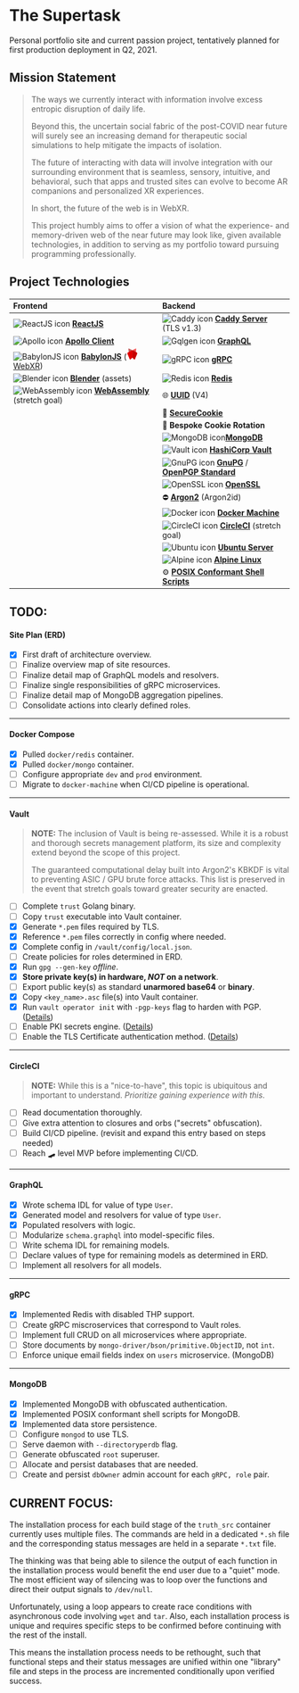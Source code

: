 # The Supertask

Personal portfolio site and current passion project, tentatively planned for first production deployment in Q2, 2021.

## Mission Statement

> The ways we currently interact with information involve excess entropic disruption of daily life.
>
> Beyond this, the uncertain social fabric of the post-COVID near future will surely see an increasing demand for therapeutic social simulations to help mitigate the impacts of isolation.
>
> The future of interacting with data will involve integration with our surrounding environment that is seamless, sensory, intuitive, and behavioral, such that apps and trusted sites can evolve to become AR companions and personalized XR experiences.
>
> In short, the future of the web is in WebXR.
>
> This project humbly aims to offer a vision of what the experience- and memory-driven web of the near future may look like, given available technologies, in addition to serving as my portfolio toward pursuing programming professionally.

## Project Technologies

| Frontend                                                                                                                                                                                                                                                                                                                                                     | Backend                                                                                                                                                                          |
| :----------------------------------------------------------------------------------------------------------------------------------------------------------------------------------------------------------------------------------------------------------------------------------------------------------------------------------------------------------- | :------------------------------------------------------------------------------------------------------------------------------------------------------------------------------- |
| <img src="https://reactjs.org/favicon.ico" alt="ReactJS icon" width="20" height="20" /> **[ReactJS](https://reactjs.org/)**                                                                                                                                                                                                                                  | <img src="https://caddyserver.com/resources/images/favicon.png" alt="Caddy icon" width="20" height="20" /> **[Caddy Server](https://caddyserver.com/)** (TLS v1.3)               |
| <img src="https://www.apollographql.com/favicon.ico" alt="Apollo icon" width="20" height="20" /> **[Apollo Client](https://www.apollographql.com/)**                                                                                                                                                                                                         | <img src="https://gqlgen.com/favicon.ico" alt="Gqlgen icon" width="20" height="20" /> **[GraphQL](https://gqlgen.com/)**                                                         |
| <img src="https://www.babylonjs.com/favicon.ico" alt="BabylonJS icon" width="20" height="20" /> **[BabylonJS](https://babylonjs.com/)** (<img src="https://raw.githubusercontent.com/immersive-web/webxr/master/images/spec-logo.png" alt="WebXR icon" width="20" height="20" /> [WebXR](https://developer.mozilla.org/en-US/docs/Web/API/WebXR_Device_API)) | <img src="https://grpc.io/favicon.ico" alt="gRPC icon" width="20" height="20" /> **[gRPC](https://godoc.org/google.golang.org/grpc)**                                            |
| <img src="https://www.blender.org/favicon.ico" alt="Blender icon" width="20" height="20" /> **[Blender](https://www.blender.org/)** (assets)                                                                                                                                                                                                                 | <img src="https://redislabs.com/favicon.ico" alt="Redis icon" width="20" height="20" /> **[Redis](https://godoc.org/github.com/go-redis/redis)**                                 |
| <img src="https://webassembly.org/favicon.ico" alt="WebAssembly icon" width="20" height="20" /> **[WebAssembly](https://github.com/golang/go/wiki/WebAssembly)** (stretch goal)                                                                                                                                                                              | :globe_with_meridians: **[UUID](https://godoc.org/github.com/satori/go.uuid)** (V4)                                                                                              |
|                                                                                                                                                                                                                                                                                                                                                              | :gorilla: **[SecureCookie](https://godoc.org/github.com/gorilla/securecookie)**                                                                                                  |
|                                                                                                                                                                                                                                                                                                                                                              | :monocle_face: **Bespoke Cookie Rotation**                                                                                                                                       |
|                                                                                                                                                                                                                                                                                                                                                              | <img src="https://www.mongodb.com/favicon.ico" alt="MongoDB icon" width="20" height="20" />**[MongoDB](https://godoc.org/go.mongodb.org/mongo-driver)**                          |
|                                                                                                                                                                                                                                                                                                                                                              | <img src="https://www.datocms-assets.com/2885/1597163356-vault-favicon.png?h=32&w=32" alt="Vault icon" width="20" height="20" /> **[HashiCorp Vault](https://vaultproject.io/)** |
|                                                                                                                                                                                                                                                                                                                                                              | <img src="https://gnupg.org/favicon.ico" alt="GnuPG icon" width="20" height="20" /> **[GnuPG](https://gnupg.org/)** / **[OpenPGP Standard](https://www.openpgp.org/)**           |
|                                                                                                                                                                                                                                                                                                                                                              | <img src="https://www.openssl.org/favicon.ico" alt="OpenSSL icon" width="20" height="20" /> **[OpenSSL](https://www.openssl.org/)**                                              |
|                                                                                                                                                                                                                                                                                                                                                              | :no_entry: **[Argon2](https://github.com/P-H-C/phc-winner-argon2)** (Argon2id)                                                                                                   |
|                                                                                                                                                                                                                                                                                                                                                              | <img src="https://www.docker.com/favicon.ico" alt="Docker icon" width="20" height="20" /> **[Docker Machine](https://docs.docker.com/machine/)**                                 |
|                                                                                                                                                                                                                                                                                                                                                              | <img src="https://circleci.com/favicon.ico" alt="CircleCI icon" width="20" height="20" /> **[CircleCI](https://circleci.com/)** (stretch goal)                                   |
|                                                                                                                                                                                                                                                                                                                                                              | <img src="https://ubuntu.com/favicon.ico" alt="Ubuntu icon" width="20" height="20" /> **[Ubuntu Server](https://ubuntu.com/)**                                                   |
|                                                                                                                                                                                                                                                                                                                                                              | <img src="https://pkgs.alpinelinux.org/assets/favicon.ico" alt="Alpine icon" width="20" height="20" /> **[Alpine Linux](https://alpinelinux.org/)**                              |
|                                                                                                                                                                                                                                                                                                                                                              | :gear: **[POSIX Conformant Shell Scripts](https://www.grymoire.com/Unix/Sh.html)**                                                                                               |

## TODO:

#### Site Plan (ERD)

- [x] First draft of architecture overview.
- [ ] Finalize overview map of site resources.
- [ ] Finalize detail map of GraphQL models and resolvers.
- [ ] Finalize single responsibilities of gRPC microservices.
- [ ] Finalize detail map of MongoDB aggregation pipelines.
- [ ] Consolidate actions into clearly defined roles.

---

#### Docker Compose

- [x] Pulled `docker/redis` container.
- [x] Pulled `docker/mongo` container.
- [ ] Configure appropriate `dev` and `prod` environment.
- [ ] Migrate to `docker-machine` when CI/CD pipeline is operational.

---

#### Vault

> **NOTE:**
> The inclusion of Vault is being re-assessed. While it is a robust and thorough secrets management platform, its size and complexity extend beyond the scope of this project.
>
> The guaranteed computational delay built into Argon2's KBKDF is vital to preventing ASIC / GPU brute force attacks. This list is preserved in the event that stretch goals toward greater security are enacted.

- [ ] Complete `trust` Golang binary.
- [ ] Copy `trust` executable into Vault container.
- [x] Generate `*.pem` files required by TLS.
- [x] Reference `*.pem` files correctly in config where needed.
- [x] Complete config in `/vault/config/local.json`.
- [ ] Create policies for roles determined in ERD.
- [x] Run `gpg --gen-key` _offline_.
- [x] **Store private key(s) in hardware, _NOT_ on a network**.
- [ ] Export public key(s) as standard **unarmored base64** or **binary**.
- [x] Copy `<key_name>.asc` file(s) into Vault container.
- [x] Run `vault operator init` with `-pgp-keys` flag to harden with PGP. ([Details](https://www.vaultproject.io/docs/concepts/pgp-gpg-keybase))
- [ ] Enable PKI secrets engine. ([Details](https://www.vaultproject.io/docs/secrets/pki))
- [ ] Enable the TLS Certificate authentication method. ([Details](https://www.vaultproject.io/docs/auth/cert))

---

#### CircleCI

> **NOTE:**
> While this is a "nice-to-have", this topic is ubiquitous and important to understand. _Prioritize gaining experience with this_.

- [ ] Read documentation thoroughly.
- [ ] Give extra attention to closures and orbs ("secrets" obfuscation).
- [ ] Build CI/CD pipeline. (revisit and expand this entry based on steps needed)
- [ ] Reach :skateboard: level MVP before implementing CI/CD.

---

#### GraphQL

- [x] Wrote schema IDL for value of type `User`.
- [x] Generated model and resolvers for value of type `User`.
- [x] Populated resolvers with logic.
- [ ] Modularize `schema.graphql` into model-specific files.
- [ ] Write schema IDL for remaining models.
- [ ] Declare values of type for remaining models as determined in ERD.
- [ ] Implement all resolvers for all models.

---

#### gRPC

- [x] Implemented Redis with disabled THP support.
- [ ] Create gRPC miscroservices that correspond to Vault roles.
- [ ] Implement full CRUD on all microservices where appropriate.
- [ ] Store documents by `mongo-driver/bson/primitive.ObjectID`, not `int`.
- [ ] Enforce unique email fields index on `users` microservice. (MongoDB)

---

#### MongoDB

- [x] Implemented MongoDB with obfuscated authentication.
- [x] Implemented POSIX conformant shell scripts for MongoDB.
- [x] Implemented data store persistence.
- [ ] Configure `mongod` to use TLS.
- [ ] Serve daemon with `--directoryperdb` flag.
- [ ] Generate obfuscated `root` superuser.
- [ ] Allocate and persist databases that are needed.
- [ ] Create and persist `dbOwner` admin account for each `gRPC, role` pair.

## CURRENT FOCUS:

The installation process for each build stage of the `truth_src` container currently uses multiple files. The commands are held in a dedicated `*.sh` file and the corresponding status messages are held in a separate `*.txt` file.

The thinking was that being able to silence the output of each function in the installation process would benefit the end user due to a "quiet" mode. The most efficient way of silencing was to loop over the functions and direct their output signals to `/dev/null`.

Unfortunately, using a loop appears to create race conditions with asynchronous code involving `wget` and `tar`. Also, each installation process is unique and requires specific steps to be confirmed before continuing with the rest of the install.

This means the installation process needs to be rethought, such that functional steps and their status messages are unified within one "library" file and steps in the process are incremented conditionally upon verified success.

